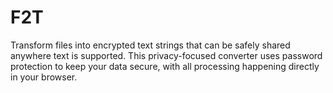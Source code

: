 # F2T
Transform files into encrypted text strings that can be safely shared anywhere text is supported. This privacy-focused converter uses password protection to keep your data secure, with all processing happening directly in your browser.
